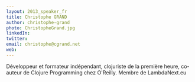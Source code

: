 ```yaml
---
layout: 2013_speaker_fr
title: Christophe GRAND
author: christophe-grand
photo: ChristopheGrand.jpg
linkedIn:
twitter:
email: christophe@cgrand.net
web:
---
```


Développeur et formateur indépendant, clojuriste de la première heure, co-auteur de Clojure Programming chez O'Reilly.
Membre de LambdaNext.eu